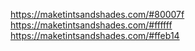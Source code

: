 https://maketintsandshades.com/#80007f
https://maketintsandshades.com/#ffffff
https://maketintsandshades.com/#ffeb14

<!--
Define

Who the website for =>

- people how interested a bout increasing their productivity to higher level
- infoluncers how searching for " Content Writer , Sondos " for their Account
- Muslims Community how they are interested in religon talks
- Show up her products photos

What the website is for =>

- it is like a personal/portfolio for Sondos to

 1- Write a content  and showup her products photos and Designs at internet to make her visible to people out side  by " Blog Section " and z pattern in landing page

 2- Show up her work as a content writer & products photographer Skills

 3- Hire her from Social Media Infoluncers as a content writer and Designer

a target audience =>

- Targeting the people on social media who like productivity and interested about it to increase it
- the social media infoluncers to Find " Sondos " and to hire her to mange their accounts
- Muslims Community

 -->
